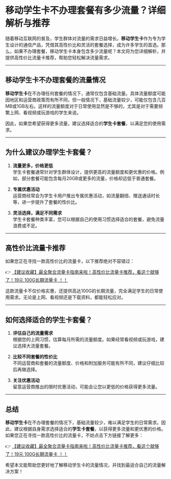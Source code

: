 # 移动学生卡不办理套餐有多少流量？详细解析与推荐

随着移动互联网的普及，学生群体对流量的需求日益增长。**移动学生卡**作为专为学生设计的通信产品，凭借其高性价比和灵活的套餐选择，成为许多学生的首选。那么，如果不办理套餐，移动学生卡本身包含多少流量呢？本文将为您详细解析，并提供高性价比流量卡推荐，帮助您轻松解决流量需求。

---

## 移动学生卡不办理套餐的流量情况

**移动学生卡**在不办理任何套餐的情况下，通常仅包含基础流量。具体流量额度可能因地区和运营商政策而有所不同，但一般情况下，基础流量较少，可能仅包含几百MB或1GB左右。这样的流量额度对于日常使用显然是不够的，尤其是对于需要频繁上网、看视频或玩游戏的学生来说。

因此，如果您希望获得更多流量，建议选择适合的**学生卡套餐**，以满足您的使用需求。

---

## 为什么建议办理学生卡套餐？

1. **流量更多，价格更低**  
   学生卡套餐通常针对学生群体设计，提供更高的流量额度和更优惠的价格。例如，部分套餐可能包含每月20GB或更多的流量，价格却远低于普通套餐。

2. **专属优惠活动**  
   运营商经常会为学生卡用户推出专属优惠活动，如流量翻倍、赠送通话时长等，进一步提升了套餐的性价比。

3. **灵活选择，满足不同需求**  
   学生卡套餐种类丰富，您可以根据自己的使用习惯选择适合的套餐，避免流量浪费或不足。

---

## 高性价比流量卡推荐

如果您正在寻找一款高性价比的流量卡，以下推荐绝对不容错过：

👉 [【建议收藏】最全聚合流量卡指南来啦！高性价比流量卡推荐，看这个就够了！19元 100G长期流量卡 ！！](https://bit.ly/Liuliangka)

这款流量卡不仅价格实惠，还提供高达100G的长期流量，完全满足学生的日常使用需求。无论是上网、看视频还是下载资料，都能轻松应对。

---

## 如何选择适合的学生卡套餐？

1. **评估自己的流量需求**  
   根据您的上网习惯，估算每月所需的流量额度。如果经常看视频或玩游戏，建议选择大流量套餐。

2. **比较不同套餐的性价比**  
   不同运营商和套餐的流量额度、价格和附加服务可能有所不同，建议仔细比较后再做选择。

3. **关注优惠活动**  
   留意运营商推出的限时优惠活动，可能会让您以更低的价格获得更多流量。

---

## 总结

**移动学生卡**在不办理套餐的情况下，基础流量较少，难以满足学生的日常需求。因此，建议根据自身需求选择适合的**学生卡套餐**，以获得更多流量和更优惠的价格。如果您正在寻找一款高性价比的流量卡，不妨点击下方链接了解更多：

👉 [【建议收藏】最全聚合流量卡指南来啦！高性价比流量卡推荐，看这个就够了！19元 100G长期流量卡 ！！](https://bit.ly/Liuliangka)

希望本文能帮助您更好地了解移动学生卡的流量情况，并找到最适合自己的流量解决方案！